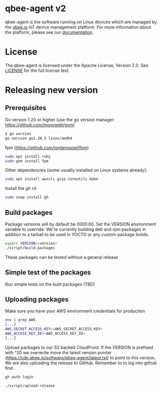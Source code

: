 # qbee-agent v2

qbee-agent is the software running on Linux devices which are managed by the [qbee.io](https://qbee.io) IoT device management platform. For more information about the platform, please see our [documentation](https://qbee.io/docs/).

# License

The qbee-agent is licensed under the Apache License, Version 2.0. See
[LICENSE](./LICENSE) for the full license text.

# Releasing new version

## Prerequisites

Go version 1.20 or higher (use the go version manager: https://github.com/moovweb/gvm)

```bash
$ go version
go version go1.20.3 linux/amd64

```

fpm (https://github.com/jordansissel/fpm)

```bash
sudo apt install ruby
sudo gem install fpm
```

Other dependencies (some usually installed on Linux systems already):

```bash
sudo apt install awscli gzip coreutils make
```

Install the gh cli
```bash
sudo snap install gh
```

## Build packages

Package versions will by default be 0000.00. Set the VERSION environment variable to override.
We're currently building deb and rpm packages in addition to a tarball to be used in YOCTO or any custom
package builds.

```bash
export VERSION=<version>
./script/build-packages
```

These packages can be tested without a general release

## Simple test of the packages

Run simple tests on the built packages (TBD)

## Uploading packages

Make sure you have your AWS environment credentials for production

```bash
env | grep AWS_
[...]
AWS_SECRET_ACCESS_KEY=<AWS_SECRET_ACCESS_KEY>
AWS_ACCESS_KEY_ID=<AWS_ACCESS_KEY_ID>
[...]
```

Upload packages to our S3 backed CloudFront. If the VERSION is prefixed with ^20 we overwrite move the latest version pointer 
(https://cdn.qbee.io/software/qbee-agent/latest.txt) to point to this version. We are also uploading the release to GitHub. 
Remember to to log into github first.

```bash
gh auth login
```

```bash
./script/upload-release 
```
